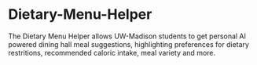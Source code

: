 # Dietary-Menu-Helper
The Dietary Menu Helper allows UW-Madison students to get personal AI powered dining hall meal suggestions, highlighting preferences for dietary restritions, recommended caloric intake, meal variety and more.